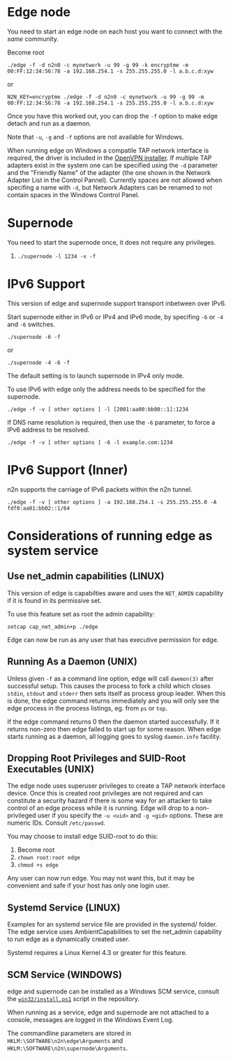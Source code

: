 

# Edge node

You need to start an edge node on each host you want to connect with the *same*
community.

Become root
```
./edge -f -d n2n0 -c mynetwork -u 99 -g 99 -k encryptme -m 00:FF:12:34:56:78 -a 192.168.254.1 -s 255.255.255.0 -l a.b.c.d:xyw
```
or
```
N2N_KEY=encryptme ./edge -f -d n2n0 -c mynetwork -u 99 -g 99 -m 00:FF:12:34:56:78 -a 192.168.254.1 -s 255.255.255.0 -l a.b.c.d:xyw
```

Once you have this worked out, you can drop the `-f` option to make edge detach
and run as a daemon.

Note that `-u`, `-g` and `-f` options are not available for Windows.

When running edge on Windows a compatile TAP network interface is required, the driver is included in the
[OpenVPN installer](https://openvpn.net/index.php/open-source/downloads.html). If multiple TAP adapters
exist in the system one can be specified using the `-d` parameter and the "Friendly Name" of the adapter
(the one shown in the Network Adapter List in the Control Pannel). Currently spaces are not allowed when
specifing a name with `-d`, but Network Adapters can be renamed to not contain spaces in the Windows Control
Panel.

# Supernode

You need to start the supernode once, it does not require any privileges.

1. `./supernode -l 1234 -v -f`

# IPv6 Support

This version of edge and supernode support transport inbetween over IPv6.

Start supernode either in IPv6 or IPv4 and IPv6 mode, by specifing `-6` or `-4` and `-6` switches.

```
./supernode -6 -f
```
or
```
./supernode -4 -6 -f
```

The default setting is to launch supernode in IPv4 only mode.

To use IPv6 with edge only the address needs to be specified for
the supernode.

```
./edge -f -v [ other options ] -l [2001:aa00:bb00::1]:1234
```

If DNS name resolution is required, then use the `-6` parameter,
to force a IPv6 address to be resolved.

```
./edge -f -v [ other options ] -6 -l example.com:1234
```


# IPv6 Support (Inner)

n2n supports the carriage of IPv6 packets within the n2n tunnel.

```
./edge -f -v [ other options ] -a 192.168.254.1 -s 255.255.255.0 -A fdf0:aa01:bb02::1/64
```

# Considerations of running edge as system service

## Use net_admin capabilities (LINUX)

This version of edge is capabilties aware and uses the `NET_ADMIN` capability if it is found
in its permissive set.

To use this feature set as root the admin capability:
```
setcap cap_net_admin+p ./edge
```

Edge can now be run as any user that has executive permission for edge.


## Running As a Daemon (UNIX)

Unless given `-f` as a command line option, edge will call `daemon(3)` after
successful setup. This causes the process to fork a child which closes `stdin`,
`stdout` and `stderr` then sets itself as process group leader. When this is done,
the edge command returns immediately and you will only see the edge process in
the process listings, eg. from `ps` or `top`.

If the edge command returns 0 then the daemon started successfully. If it
returns non-zero then edge failed to start up for some reason. When edge starts
running as a daemon, all logging goes to syslog `daemon.info` facility.


## Dropping Root Privileges and SUID-Root Executables (UNIX)

The edge node uses superuser privileges to create a TAP network interface
device. Once this is created root privileges are not required and can constitute
a security hazard if there is some way for an attacker to take control of an
edge process while it is running. Edge will drop to a non-privileged user if you
specify the `-u <uid>` and `-g <gid>` options. These are numeric IDs. Consult `/etc/passwd`.

You may choose to install edge SUID-root to do this:

1. Become root
2. `chown root:root edge`
3. `chmod +s edge`

Any user can now run edge. You may not want this, but it may be convenient and
safe if your host has only one login user.

## Systemd Service (LINUX)

Examples for an systemd service file are provided in the systemd/ folder.
The edge service uses AmbientCapabilities to set the net_admin capability
to run edge as a dynamically created user.

Systemd requires a Linux Kernel 4.3 or greater for this feature.


## SCM Service (WINDOWS)

edge and supernode can be installed as a Windows SCM service, consult the [`win32/install.ps1`](win32/install.ps1)
script in the repository.

When running as a service, edge and supernode are not attached to
a console, messages are logged in the Windows Event Log.

The commandline parameters are stored in
`HKLM:\SOFTWARE\n2n\edge\Arguments` and
`HKLM:\SOFTWARE\n2n\supernode\Arguments`.
